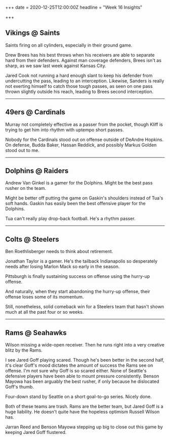 +++
date = 2020-12-25T12:00:00Z
headline = "Week 16 Insights"

+++
## Vikings @ Saints

Saints firing on all cylinders, especially in their ground game.

Drew Brees has his best throws when his receivers are able to separate hard from their defenders. Against man coverage defenders, Brees isn't as sharp, as we saw last week against Kansas City.

Jared Cook not running a hard enough slant to keep his defender from undercutting the pass, leading to an interception. Likewise, Sanders is really not exerting himself to catch those tough passes, as seen on one pass thrown slightly outside his reach, leading to Brees second interception.

***

## 49ers @ Cardinals

Murray not completely effective as a passer from the pocket, though Kliff is trying to get him into rhythm with uptempo short passes.

Nobody for the Cardinals stood out on offense outside of DeAndre Hopkins. On defense, Budda Baker, Hassan Reddick, and possibly Markus Golden stood out to me.

***

## Dolphins @ Raiders

Andrew Van Ginkel is a gamer for the Dolphins. Might be the best pass rusher on the team.

Might be better off putting the game on Gaskin's shoulders instead of Tua's soft hands. Gaskin has easily been the best offensive player for the Dolphins.

Tua can't really play drop-back football. He's a rhythm passer.

***

## Colts @ Steelers

Ben Roethlisberger needs to think about retirement.

Jonathan Taylor is a gamer. He's the tailback Indianapolis so desperately needs after losing Marlon Mack so early in the season.

Pittsburgh is finally sustaining success on offense using the hurry-up offense.

And naturally, when they start abandoning the hurry-up offense, their offense loses some of its momentum.

Still, nonetheless, solid comeback win for a Steelers team that hasn't shown much at all the past four or so weeks.

***

## Rams @ Seahawks

Wilson missing a wide-open receiver. Then he runs right into a very creative blitz by the Rams.

I see Jared Goff playing scared. Though he's been better in the second half, it's clear Goff's mood dictates the amount of success the Rams see on offense. I'm not sure why Goff is so scared either. None of Seattle's defensive players have been able to mount pressure consistently. Benson Mayowa has been arguably the best rusher, if only because he dislocated Goff's thumb.

Four-down stand by Seattle on a short goal-to-go series. Nicely done.

Both of these teams are trash. Rams are the better team, but Jared Goff is a huge liability. He doesn't quite have the hopeless optimism Russell Wilson has.

Jarran Reed and Benson Mayowa stepping up big to close out this game by keeping Jared Goff flustered.